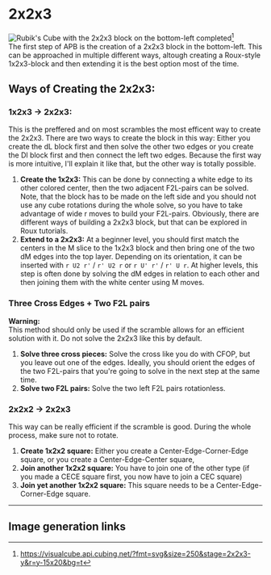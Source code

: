 # 2x2x3
<image class="right" alt="Rubik's Cube with the 2x2x3 block on the bottom-left completed" src="/images/tutorial/223/223.svg">[^223image]<br>
The first step of APB is the creation of a 2x2x3 block in the bottom-left. This can be approached in multiple different ways, altough creating a Roux-style 1x2x3-block and then extending it is the best option most of the time.
## Ways of Creating the 2x2x3:
### 1x2x3 → 2x2x3:
This is the preffered and on most scrambles the most efficent way to create the 2x2x3. There are two ways to create the block in this way: Either you create the dL block first and then solve the other two edges or you create the Dl block first and then connect the left two edges. Because the first way is more intuitive, I'll explain it like that, but the other way is totally possible.
1. **Create the 1x2x3:** This can be done by connecting a white edge to its other colored center, then the two adjacent F2L-pairs can be solved. Note, that the block has to be made on the left side and you should not use any cube rotations during the whole solve, so you have to take advantage of wide r moves to build your F2L-pairs. Obviously, there are different ways of building a 2x2x3 block, but that can be explored in Roux tutorials.
2. **Extend to a 2x2x3:** At a beginner level, you should first match the centers in the M slice to the 1x2x3 block and then bring one of the two dM edges into the top layer. Depending on its orientation, it can be inserted with `r U2 r'` / `r' U2 r` or `r U' r'` / `r' U r`. At higher levels, this step is often done by solving the dM edges in relation to each other and then joining them with the white center using M moves.
### Three Cross Edges + Two F2L pairs
<div class="warning"><b>Warning:</b><br>This method should only be used if the scramble allows for an efficient solution with it. Do not solve the 2x2x3 like this by default.</div>

1. **Solve three cross pieces:** Solve the cross like you do with CFOP, but you leave out one of the edges. Ideally, you should orient the edges of the two F2L-pairs that you're going to solve in the next step at the same time.
2. **Solve two F2L pairs:** Solve the two left F2L pairs rotationless.
### 2x2x2 → 2x2x3
This way can be really efficient if the scramble is good. During the whole process, make sure not to rotate.
1. **Create 1x2x2 square:** Either you create a Center-Edge-Corner-Edge square, or you create a Center-Edge-Center square,
2. **Join another 1x2x2 square:** You have to join one of the other type (if you made a CECE square first, you now have to join a CEC square)
3. **Join yet another 1x2x2 square:** This square needs to be a Center-Edge-Corner-Edge square.
<hr>

## Image generation links
[^223image]: <https://visualcube.api.cubing.net/?fmt=svg&size=250&stage=2x2x3-y&r=y-15x20&bg=t>